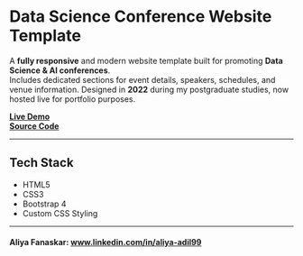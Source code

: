 # Data Science Conference Website Template

A **fully responsive** and modern website template built for promoting **Data Science & AI conferences**.  
Includes dedicated sections for event details, speakers, schedules, and venue information.
Designed in **2022** during my postgraduate studies, now hosted live for portfolio purposes.  

**[Live Demo](https://aliya-fanaskar.github.io/Data-Science-Conference-Website-Template/)**  
**[Source Code](https://github.com/Aliya-Fanaskar/Data-Science-Conference-Website-Template)**  

---

## Tech Stack
- HTML5  
- CSS3  
- Bootstrap 4  
- Custom CSS Styling  

---

#### Aliya Fanaskar: www.linkedin.com/in/aliya-adil99
